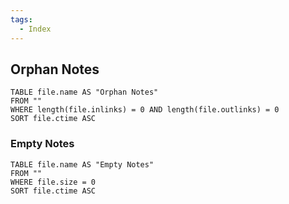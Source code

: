 ```yaml
---
tags:
  - Index
---
```


## Orphan Notes
```dataview
TABLE file.name AS "Orphan Notes"
FROM ""
WHERE length(file.inlinks) = 0 AND length(file.outlinks) = 0
SORT file.ctime ASC
```

### Empty Notes

```dataview
TABLE file.name AS "Empty Notes"
FROM ""
WHERE file.size = 0
SORT file.ctime ASC
```

